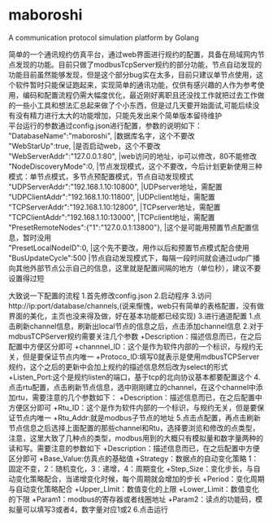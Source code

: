 # maboroshi
A communication protocol simulation platform by Golang

简单的一个通讯规约仿真平台，通过web界面进行规约的配置，具备在局域网内节点发现的功能。目前只做了modbusTcpServer规约的部分功能，节点自动发现的功能目前虽然能够发现，但是这个部分bug实在太多，目前只建议单节点使用，这个软件暂时只能保证跑起来，实现简单的通讯功能，仅供有感兴趣的人作为参考使用，编码和配置流程仍需大幅度优化，最近刚好离职且还没找工作就把过去工作做的一些小工具和想法汇总起来做了个小东西，但是过几天要开始面试,可能后续没有没有精力进行太大的功能增加，只能先发出来个简单版本留待维护  
平台运行的参数通过config.json进行配置，参数的说明如下：  
    "DatabaseName":"maboroshi",                  |数据库名字，这个不要改  
    "WebStarUp":true,                            |是否启动web，这个不要改  
    "WebServerAddr":"127.0.0.1:80",              |web访问的地址，ip可以修改，80不能修改  
    "NodeDiscoveryMode":0,                       |节点发现模式，这个不要改，今后计划更新使用三种模式：单节点模式，多节点预配置模式，节点自动发现模式  
    "UDPServerAddr":"192.168.1.10:10800",        |UDPserver地址，需配置  
    "UDPClientAddr":"192.168.1.10:11800",        |UDPclient地址，需配置  
    "TCPServerAddr":"192.168.1.10:12800",        |TCPserver地址，需配置  
    "TCPClientAddr":"192.168.1.10:13000",        |TCPclient地址，需配置  
    "PresetRemoteNodes":{"1":"127.0.0.1:13800"}, |这个是可能用预置节点配置信息，暂时没用  
    "PresetLocalNodeID":0,                       |这个先不要改，用作以后和预置节点模式配合使用  
    "BusUpdateCycle":500                         |节点自动发现模式下，每隔一段时间就会通过udp广播向其他外部节点公示自己的信息，这里就是配置间隔的地方（单位秒），建议不要设置得过短  

大致说一下配置的流程
  1.首先修改config.json
  2.启动程序
  3.访问http://ip:port/database/channels,(说来惭愧，web只有简单的表格配置，没有做界面的美化，主页也没来得及做，好在基本功能都已经实现)
  3.进行通道配置
    1.点击刷新channel信息，刷新出local节点的信息之后，点击添加channel信息
    2.对于mdbusTCPServer规约需要关注几个参数
      +Description：描述信息而已，在之后配置中方便区分即可
      +channnel_ID：这个是作为软件内部的一个标识，与规约无关，但是要保证节点内唯一
      +Protoco_ID:填写0就表示是使用mdbusTCPServer规约，这个之后的更新中会加上规约的描述信息然后改为select的形式
      +Listen_Port:这个是规约listen的端口，基于tcp的北向协议基本都要配置这个
  4.点击rtu配置，点击刷新节点信息，选中刚刚建立的channel，在这个channel中添加rtu，需要注意的几个参数如下：
      +Description：描述信息而已，在之后配置中方便区分即可
      +Rtu_ID：这个是作为软件内部的一个标识，与规约无关，但是要保证节点内唯一
      +Rtu_Addr:就是modbus子节点的地址
  5.点击点配置，再点击刷新节点信息之后选择上面配置的那些channel和Rtu，选择要浏览和修改的点类型，注意，这里大致了几种点的类型，modbus用到的大概只有模拟量和数字量两种的读和写。需要注意的参数如下
      +Description：描述信息而已，在之后配置中方便区分即可
      +Base_Value:仿真点的基础值
      +Strategy：数据点的自动变化策略 1：固定不变，2：随机变化，3：递增，4：周期变化
      +Step_Size：变化步长，与自动变化策略配合，当递增变化时候，每个周期就会增加的步长
      +Period：变化周期与自动变化策略配合
      +Upper_LImit：数值变化的上限
      +Lower_Limit：数值变化的下限
      +Param1：modbus的寄存器或者线圈地址
      +Param2：读点的功能码，模拟量可以填写3或者4，数字量对应1或2
  6.点击运行
